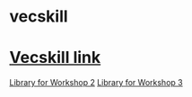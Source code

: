 # vecskill
# [Vecskill link](https://natheelic.github.io/vecskill/)

[Library for Workshop 2](https://natheelic.github.io/vecskill/Workshop-2/Servo-master.zip)
[Library for Workshop 3](https://natheelic.github.io/vecskill/Workshop-3/WorkShop-3-DFRobot_MAX30102-master.zip)